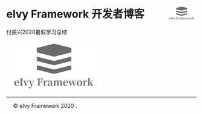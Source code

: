 # <div style="height:40px"><div style="float:left">eIvy Framework 开发者博客</div> <div style="float:right"><img width="80" height="40" src="../../Logo.png"></img></div></div>

付振兴2020暑假学习总结

<img src="../Photo/Logo.png"/>

---
&emsp; &copy; eIvy Framework 2020
.
